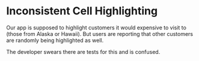 # Inconsistent Cell Highlighting

Our app is supposed to highlight customers it would expensive to visit to (those from Alaska or Hawaii). But users are reporting that other customers are randomly being highlighted as well.

The developer swears there are tests for this and is confused.